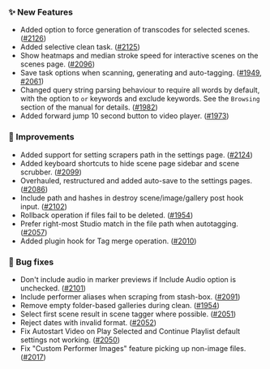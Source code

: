 ### ✨ New Features
* Added option to force generation of transcodes for selected scenes. ([#2126](https://github.com/stashapp/stash/pull/2126))
* Added selective clean task. ([#2125](https://github.com/stashapp/stash/pull/2125))
* Show heatmaps and median stroke speed for interactive scenes on the scenes page. ([#2096](https://github.com/stashapp/stash/pull/2096))
* Save task options when scanning, generating and auto-tagging. ([#1949](https://github.com/stashapp/stash/pull/1949), [#2061](https://github.com/stashapp/stash/pull/2061))
* Changed query string parsing behaviour to require all words by default, with the option to `or` keywords and exclude keywords. See the `Browsing` section of the manual for details. ([#1982](https://github.com/stashapp/stash/pull/1982))
* Added forward jump 10 second button to video player. ([#1973](https://github.com/stashapp/stash/pull/1973))

### 🎨 Improvements
* Added support for setting scrapers path in the settings page. ([#2124](https://github.com/stashapp/stash/pull/2124))
* Added keyboard shortcuts to hide scene page sidebar and scene scrubber. ([#2099](https://github.com/stashapp/stash/pull/2099))
* Overhauled, restructured and added auto-save to the settings pages. ([#2086](https://github.com/stashapp/stash/pull/2086))
* Include path and hashes in destroy scene/image/gallery post hook input. ([#2102](https://github.com/stashapp/stash/pull/2102/files))
* Rollback operation if files fail to be deleted. ([#1954](https://github.com/stashapp/stash/pull/1954))
* Prefer right-most Studio match in the file path when autotagging. ([#2057](https://github.com/stashapp/stash/pull/2057))
* Added plugin hook for Tag merge operation. ([#2010](https://github.com/stashapp/stash/pull/2010))

### 🐛 Bug fixes
* Don't include audio in marker previews if Include Audio option is unchecked. ([#2101](https://github.com/stashapp/stash/pull/2101))
* Include performer aliases when scraping from stash-box. ([#2091](https://github.com/stashapp/stash/pull/2091/files))
* Remove empty folder-based galleries during clean. ([#1954](https://github.com/stashapp/stash/pull/1954))
* Select first scene result in scene tagger where possible. ([#2051](https://github.com/stashapp/stash/pull/2051))
* Reject dates with invalid format. ([#2052](https://github.com/stashapp/stash/pull/2052))
* Fix Autostart Video on Play Selected and Continue Playlist default settings not working. ([#2050](https://github.com/stashapp/stash/pull/2050))
* Fix "Custom Performer Images" feature picking up non-image files. ([#2017](https://github.com/stashapp/stash/pull/2017))
